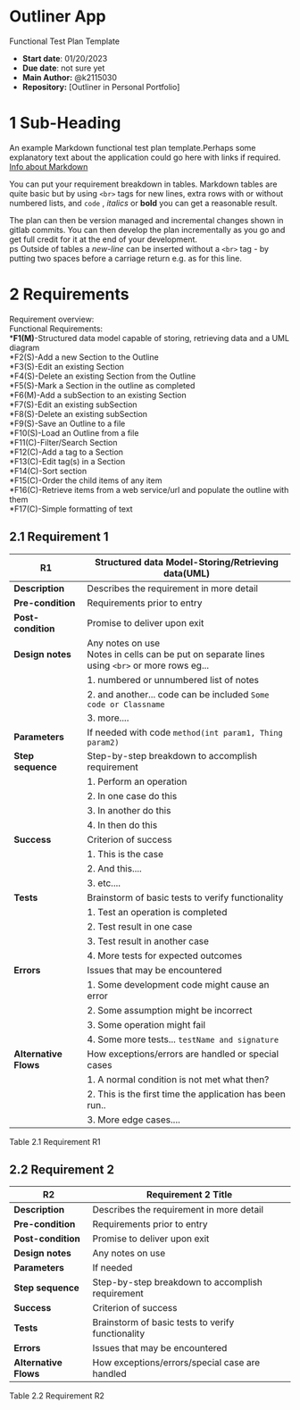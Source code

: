 # Outliner App
Functional Test Plan Template  
- **Start date**: 01/20/2023  
- **Due date**: not sure yet 
- **Main Author:** @k2115030   
- **Repository:**
[Outliner in Personal Portfolio]

# 1 Sub-Heading

An example Markdown functional test plan template.Perhaps some explanatory text about the application could go here with links if required.
[Info about Markdown](https://markdown.land/) 

You can put your requirement breakdown in tables. Markdown tables are quite basic but by using `<br>` tags for new lines, extra rows with or without numbered lists, and `code` , *italics* or **bold** you can get a reasonable result. 

The plan can then be version managed and incremental changes shown in gitlab commits. You can then develop the plan incrementally as you go and get full credit for it at the end of your development.  
ps Outside of tables a *new-line* can be inserted without a `<br>` tag - by putting two spaces before a carriage return e.g. as for this line. 


# 2 Requirements
Requirement overview:<br>
Functional Requirements:<br>
*<b>F1(M)</b>-Structured data model capable of storing, retrieving data and a UML diagram<br>
*F2(S)-Add a new Section to the Outline<br>
*F3(S)-Edit an existing Section<br>
*F4(S)-Delete an existing Section from the Outline<br>
*F5(S)-Mark a Section in the outline as completed<br>
*F6(M)-Add a subSection to an existing Section <br>
*F7(S)-Edit an existing subSection<br>
*F8(S)-Delete an existing subSection<br>
*F9(S)-Save an Outline to a file<br>
*F10(S)-Load an Outline from a file<br>
*F11(C)-Filter/Search Section<br>
*F12(C)-Add a tag to a Section<br>
*F13(C)-Edit tag(s) in a Section<br>
*F14(C)-Sort section<br>
*F15(C)-Order the child items of any item<br>
*F16(C)-Retrieve items from a web service/url and populate the outline with them<br>
*F17(C)-Simple formatting of text<br>

## 2.1 Requirement 1

| **R1** |   **Structured data Model-Storing/Retrieving data(UML)**    |
| ------ | ------------------------------------ | 
| **Description**      | Describes the requirement in more detail  | 
| **Pre-condition**     | Requirements prior to entry   |      
| **Post-condition**      | Promise to deliver upon exit   | 
| **Design notes**     | Any notes on use <br> Notes in cells can be put on separate lines using `<br>` or more rows eg... |
||1. numbered or unnumbered list of notes |
|| 2. and another... code can be included `Some code or Classname`  | 
|| 3. more.... |
| **Parameters**      | If needed with code `method(int param1, Thing param2)` |    
| **Step sequence**      |  Step-by-step breakdown to accomplish requirement |
||1. Perform an operation|
||2. In one case do this | 
||3. In another do this | 
||4. In then do this |
| **Success**      | Criterion of success |
||1. This is the case|
||2. And this.... |
||3. etc.... |
| **Tests**      |  Brainstorm of basic tests to verify functionality |
||1. Test an operation is completed |
||2. Test result in one case | 
||3. Test result in another case | 
||4. More tests for expected outcomes | 
| **Errors**      | Issues that may be encountered |
||1. Some development code might cause an error|
||2. Some assumption might be incorrect|
||3. Some operation might fail|
||4. Some more tests... `testName and signature`|
| **Alternative Flows**      | How exceptions/errors are handled or special cases |
||1. A normal condition is not met what then?|
||2. This is the first time the application has been run..|
||3. More edge cases....|

Table 2.1 Requirement R1

## 2.2 Requirement 2

| **R2** |   **Requirement 2 Title**    |
| ------ | ------------------------------------ | 
| **Description**      | Describes the requirement in more detail  | 
| **Pre-condition**     | Requirements prior to entry   |      
| **Post-condition**      | Promise to deliver upon exit   | 
| **Design notes**     | Any notes on use |
| **Parameters**      | If needed |    
| **Step sequence**      |  Step-by-step breakdown to accomplish requirement |
| **Success**      | Criterion of success |
| **Tests**      |  Brainstorm of basic tests to verify functionality |
| **Errors**      | Issues that may be encountered 
| **Alternative Flows**      | How exceptions/errors/special case are handled |

Table 2.2 Requirement R2




